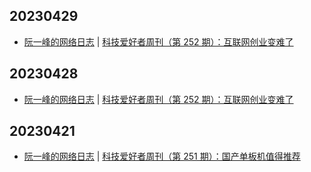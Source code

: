 ## 20230429
- [阮一峰的网络日志](https://www.ruanyifeng.com/blog/) | [科技爱好者周刊（第 252 期）：互联网创业变难了](http://www.ruanyifeng.com/blog/2023/04/weekly-issue-252.html)

## 20230428
- [阮一峰的网络日志](https://www.ruanyifeng.com/blog/) | [科技爱好者周刊（第 252 期）：互联网创业变难了](http://www.ruanyifeng.com/blog/2023/04/weekly-issue-252.html)

## 20230421
- [阮一峰的网络日志](https://www.ruanyifeng.com/blog/) | [科技爱好者周刊（第 251 期）：国产单板机值得推荐](http://www.ruanyifeng.com/blog/2023/04/weekly-issue-251.html)


